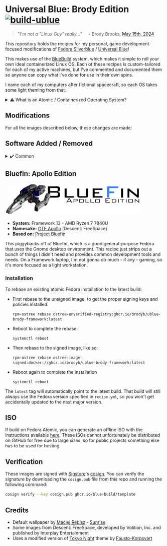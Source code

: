 # Universal Blue: Brody Edition &nbsp; [![build-ublue](https://github.com/blue-build/template/actions/workflows/build.yml/badge.svg)](https://github.com/blue-build/template/actions/workflows/build.yml)

> "*I'm not a "Linux Guy" really...*" &nbsp;&nbsp;&nbsp; - Brody Brooks, [May 15th, 2024](https://peoplemaking.games/@brody/112446054225760063)

This repository holds the recipes for my personal, game development-focused modifications of [Fedora Silverblue](https://fedoraproject.org/atomic-desktops/silverblue/) / [Universal Blue](https://universal-blue.org/)!

This makes use of the [BlueBuild](https://blue-build.org/) system, which makes it simple to roll your own ideal containerized Linux OS. Each of these recipes is custom-tailored for each of my active machines, but I've commented and documented them so anyone can copy what I've done for use in their own spins.

I name each of my computers after fictional spacecraft, so each OS takes some light theming from that.

<details>
<summary>⚠️ What is an Atomic / Containerized Operating System?</summary>

Put simply, it's where your operating system is read-only. You only have free read/write capability in your Home folder (Documents, Music, Pictures, hidden settings files, etc.). If you need system-level packages or libraries added, they can be layered onto the OS, but you're encouraged to work with applications that are isolated from your system like iOS apps (Flatpaks and Snaps).

If anything goes wrong or you don't care for a change to your system you just made, your OS keeps track of changes like a Git/Subversion repository. You can simply revert to a previous change. So it's always easy to get back to a stable, reliable state.

</details>

## Modifications
For all the images described below, these changes are made:

## Software Added / Removed
<details>
<summary>✔️ Common</summary>

- Development
  - Visual Studio Code
  - Clang (Compiles C code)
  - GCC (also compiles C code)
  - Git / Git-LFS (Somehow git version control isn't installed by default??)
  - Blender (3D modeler)
  - Krita (Photoshop replacement)
  - Itch.io (I used this to download some tools/assets I own)
- Internet
  - LibreWolf (Firefox stripped of tracking)
  - Discord
  - Slack
  - NewsFlash RSS reader
  - Authenticator (for keeping those 2FA keys)
- Media
  - Podcasts (just a really nice, simple podcast application)
  - OBS Studio
- Productivity
  - LibreOffice
  - Obsidian (Markdown editor I use as a knowledge-base and task tracker)
- Utilities
  - 7zip (The best archiving tool around)
  - xev (Tool to get keycodes and input event names)
  - Bottles (Creates containers to run Windows applications)
- Gnome Extensions
  - Lock Keys Indicator (Show the state of Caps Lock and Num Lock on top bar)
  - Dash-to-Dock (Keep that dock visible on the bottom)
  - Remove World Clocks
  - Quick Settings Audio Devices Renamer
  - Quick Settings Audio Devices Hider
  - Quick Close in Overview

</details>


## Bluefin: Apollo Edition
![](config/files/framework-usr/share/pixmaps/fedora-logo-med.png)
- **System:** Framework 13 - AMD Ryzen 7 7840U
- **Namesake:** [GTF Apollo](https://wiki.hard-light.net/index.php/GTF_Apollo) (Descent: FreeSpace)
- **Based on:** [Project Bluefin](https://projectbluefin.io/)

This piggybacks off of Bluefin, which is a good general-purpose Fedora that uses the Gnome desktop environment. This recipe just strips out a bunch of things I didn't need and provides common development tools and needs. On a Framework laptop, I'm not gonna do much - if any - gaming, so it's more focused as a light workstation.

### Installation
To rebase an existing atomic Fedora installation to the latest build:

- First rebase to the unsigned image, to get the proper signing keys and policies installed:
  ```
  rpm-ostree rebase ostree-unverified-registry:ghcr.io/brodyb/ublue-brody-framework:latest
  ```
- Reboot to complete the rebase:
  ```
  systemctl reboot
  ```
- Then rebase to the signed image, like so:
  ```
  rpm-ostree rebase ostree-image-signed:docker://ghcr.io/brodyb/ublue-brody-framework:latest
  ```
- Reboot again to complete the installation
  ```
  systemctl reboot
  ```

The `latest` tag will automatically point to the latest build. That build will still always use the Fedora version specified in `recipe.yml`, so you won't get accidentally updated to the next major version.

## ISO

If build on Fedora Atomic, you can generate an offline ISO with the instructions available [here](https://blue-build.org/learn/universal-blue/#fresh-install-from-an-iso). These ISOs cannot unfortunately be distributed on GitHub for free due to large sizes, so for public projects something else has to be used for hosting.

## Verification

These images are signed with [Sigstore](https://www.sigstore.dev/)'s [cosign](https://github.com/sigstore/cosign). You can verify the signature by downloading the `cosign.pub` file from this repo and running the following command:

```bash
cosign verify --key cosign.pub ghcr.io/blue-build/template
```

## Credits
- Default wallpaper by [Maciej Rebisz](https://linktr.ee/macrebisz) - [Sunrise](https://www.deviantart.com/macrebisz/art/Sunrise-667367161)
- Some images from Descent: FreeSpace, developed by Volition, Inc. and published by Interplay Entertainment
- Uses a modified version of [Tokyo Night](https://www.gnome-look.org/p/1681470) theme by [Fausto-Korpsvart](https://github.com/Fausto-Korpsvart)